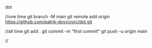 ﻿dot

//one time
git branch -M main
git remote add origin https://github.com/patrik-dovicovic/dot.git

//all time
git add . 
git commit -m "first commit"
git push -u origin main

//
